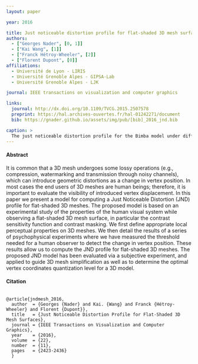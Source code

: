 ```yaml
---
layout: paper

year: 2016

title: Just noticeable distortion profile for flat-shaded 3D mesh surfaces
authors:
  - ["Georges Nader", [0, 1]]
  - ["Kai Wang", [1]]
  - ["Franck Hétroy-Wheeler", [2]]
  - ["Florent Dupont", [0]]
affiliations:
  - Université de Lyon - LIRIS
  - Université Grenoble Alpes - GIPSA-Lab
  - Université Grenoble Alpes - LJK

journal: IEEE transactions on visualization and computer graphics

links:
  journal: http://dx.doi.org/10.1109/TVCG.2015.2507578
  preprint: https://hal.archives-ouvertes.fr/hal-01242271/document
  bib: https://gnader.github.io/assets/img/pub/[bib]_2016_jnd.bib

caption: >
  The just noticeable distortion profile for the Bimba model under different circumstances. (a) and (b) show color map representing the displacement threshold in a light-independent mode with respect to a displacement in the normal direction and tangent plane respectively. (c) shows the displacement threshold according to a displacement in the normal direction in a light dependant mode.
---
```


#### Abstract

It is common that a 3D mesh undergoes some lossy operations (e.g., compression, watermarking and transmission through noisy channels), which can introduce geometric distortions as a change in vertex position. In most cases the end users of 3D meshes are human beings; therefore, it is important to evaluate the visibility of introduced vertex displacement. In this paper we present a model for computing a Just Noticeable Distortion (JND) profile for flat-shaded 3D meshes. The proposed model is based on an experimental study of the properties of the human visual system while observing a flat-shaded 3D mesh surface, in particular the contrast sensitivity function and contrast masking. We first define appropriate local perceptual properties on 3D meshes. We then detail the results of a series of psychophysical experiments where we have measured the threshold needed for a human observer to detect the change in vertex position. These results allow us to compute the JND profile for flat-shaded 3D meshes. The proposed JND model has been evaluated via a subjective experiment, and applied to guide 3D mesh simplification as well as to determine the optimal vertex coordinates quantization level for a 3D model.

#### Citation

<pre class="text-muted alert-secondary small col-12">
<code>
@article{jndmesh_2016,
  author  = {Georges {Nader} and Kai. {Wang} and Franck {Hétroy-Wheeler} and Florent {Dupont}},
  title   = {Just Noticeable Distortion Profile for Flat-Shaded 3D Mesh Surfaces},
  journal = {IEEE Transactions on Visualization and Computer Graphics},
  year    = {2016},
  volume  = {22},
  number  = {11},
  pages   = {2423-2436}
  }
</code>
</pre>
